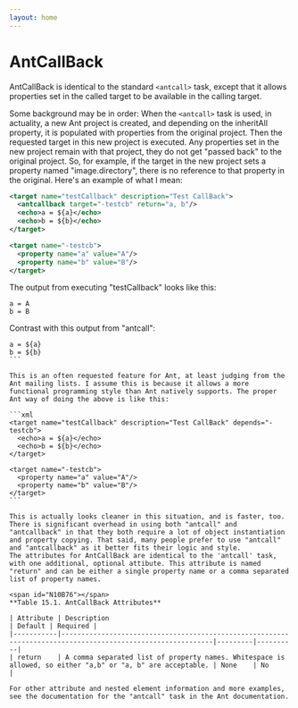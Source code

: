 ```yaml
---
layout: home
---
```

# AntCallBack

AntCallBack is identical to the standard `<antcall>` task, except that it allows properties set in the called target to be available in the calling target.

Some background may be in order: When the `<antcall>` task is used, in actuality, a new Ant project is created, and depending on the inheritAll property, it is populated with properties from the original project. Then the requested target in this new project is executed. Any properties set in the new project remain with that project, they do not get "passed back" to the original project. So, for example, if the target in the new project sets a property named "image.directory", there is no reference to that property in the original. Here's an example of what I mean:

```xml
<target name="testCallback" description="Test CallBack">
  <antcallback target="-testcb" return="a, b"/>
  <echo>a = ${a}</echo>
  <echo>b = ${b}</echo>
</target>

<target name="-testcb">
  <property name="a" value="A"/>
  <property name="b" value="B"/>
</target>
```

The output from executing "testCallback" looks like this:

```
a = A
b = B
```

Contrast with this output from "antcall":

````
a = ${a}
b = ${b}
```

This is an often requested feature for Ant, at least judging from the Ant mailing lists. I assume this is because it allows a more functional programming style than Ant natively supports. The proper Ant way of doing the above is like this:

```xml
<target name="testCallback" description="Test CallBack" depends="-testcb">
  <echo>a = ${a}</echo>
  <echo>b = ${b}</echo>
</target>

<target name="-testcb">
  <property name="a" value="A"/>
  <property name="b" value="B"/>
</target>
```

This is actually looks cleaner in this situation, and is faster, too. There is significant overhead in using both "antcall" and "antcallback" in that they both require a lot of object instantiation and property copying. That said, many people prefer to use "antcall" and "antcallback" as it better fits their logic and style.
The attributes for AntCallBack are identical to the 'antcall' task, with one additional, optional attibute. This attribute is named "return" and can be either a single property name or a comma separated list of property names.

<span id="N10B76"></span>
**Table 15.1. AntCallBack Attributes**

| Attribute | Description                                                                                                | Default | Required |
|-----------|------------------------------------------------------------------------------------------------------------|---------|----------|
| return    | A comma separated list of property names. Whitespace is allowed, so either "a,b" or "a, b" are acceptable. | None    | No       |

For other attribute and nested element information and more examples, see the documentation for the "antcall" task in the Ant documentation.

